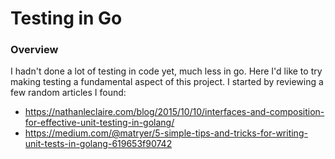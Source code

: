# Testing in Go

### Overview

I hadn't done a lot of testing in code yet, much less in go.  Here I'd like to try making testing a fundamental aspect of this project.  I started by reviewing a few random articles I found:

- https://nathanleclaire.com/blog/2015/10/10/interfaces-and-composition-for-effective-unit-testing-in-golang/
- https://medium.com/@matryer/5-simple-tips-and-tricks-for-writing-unit-tests-in-golang-619653f90742

